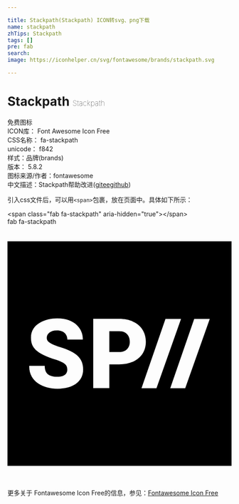 ```yaml
---

title: Stackpath(Stackpath) ICON转svg、png下载
name: stackpath
zhTips: Stackpath
tags: []
pre: fab
search: 
image: https://iconhelper.cn/svg/fontawesome/brands/stackpath.svg

---
```


# Stackpath  <small style="font-size: 60%;font-weight: 100">Stackpath</small>


<div class="detail-page">
<p>
<span><span class="badge-success badge">免费图标</span> </span>
<br/>
<span>
ICON库：
<span class="badge-secondary badge">Font Awesome Icon Free</span> 
</span>
<br/>
<span>
CSS名称：
<span class="badge-secondary badge">fa-stackpath</span> 
</span>
<br/>
<span>
unicode：
<span class="badge-secondary badge">f842</span> 
<copy-btn content='f842' btn-title=""></copy-btn>
<copy-btn :content='String.fromCodePoint(parseInt("f842", 16))' btn-title="复制U"></copy-btn>
</span><br/><span>样式：<span class="badge-light badge">品牌(brands)</span></span>
<br/>
<span>
版本：
<span class="badge-secondary badge">5.8.2</span> 
</span>
<br/>
<span>图标来源/作者：<span class="badge-light badge">fontawesome</span></span> 
<br/>
<span class="zh-detail">中文描述：<span class="badge-primary badge">Stackpath</span><span class="help-link"><span>帮助改进</span>(<a href="https://gitee.com/liuwave/icon-helper/edit/master/json/fontawesome/brands/stackpath.json" target="_blank" rel="noopener noreferrer">gitee</a><a href="https://github.com/liuwave/icon-helper/edit/master/json/fontawesome/brands/stackpath.json" target="_blank" rel="noopener noreferrer">github</a></span>)</span><br/>
</p>
</div>
<div class="alert alert-dark">
  <i class="fab fa-stackpath fa-xs"></i>
  <i class="fab fa-stackpath fa-sm"></i>
  <i class="fab fa-stackpath fa-lg"></i>
  <i class="fab fa-stackpath fa-2x"></i>
  <i class="fab fa-stackpath fa-3x"></i>
  <i class="fab fa-stackpath fa-5x"></i>
  <i class="fab fa-stackpath fa-7x"></i>
</div>
<div>
  <p>引入css文件后，可以用<code>&lt;span&gt;</code>包裹，放在页面中。具体如下所示：    
  </p>
  <div class="alert alert-primary" style="font-size: 14px">
    &lt;span class="fab fa-stackpath" aria-hidden="true"&gt;&lt;/span&gt;
    <copy-btn content='<span class="fab fa-stackpath" aria-hidden="true"></span>'></copy-btn>
  </div>
  <div class="alert alert-secondary">
    <i class="fab fa-stackpath"
    style="font-size: 24px"
    aria-hidden="true"></i> fab fa-stackpath
    <copy-btn content="fab fa-stackpath" btn-title="复制图标名称"></copy-btn>
  </div>
</div>
<div id="svg" class="svg-wrap">
<svg xmlns="http://www.w3.org/2000/svg" viewBox="0 0 448 512"><path d="M244.6 232.4c0 8.5-4.26 20.49-21.34 20.49h-19.61v-41.47h19.61c17.13 0 21.34 12.36 21.34 20.98zM448 32v448H0V32zM151.3 287.84c0-21.24-12.12-34.54-46.72-44.85-20.57-7.41-26-10.91-26-18.63s7-14.61 20.41-14.61c14.09 0 20.79 8.45 20.79 18.35h30.7l.19-.57c.5-19.57-15.06-41.65-51.12-41.65-23.37 0-52.55 10.75-52.55 38.29 0 19.4 9.25 31.29 50.74 44.37 17.26 6.15 21.91 10.4 21.91 19.48 0 15.2-19.13 14.23-19.47 14.23-20.4 0-25.65-9.1-25.65-21.9h-30.8l-.18.56c-.68 31.32 28.38 45.22 56.63 45.22 29.98 0 51.12-13.55 51.12-38.29zm125.38-55.63c0-25.3-18.43-45.46-53.42-45.46h-51.78v138.18h32.17v-47.36h19.61c30.25 0 53.42-15.95 53.42-45.36zM297.94 325L347 186.78h-31.09L268 325zm106.52-138.22h-31.09L325.46 325h29.94z"/></svg>
</div>
<detail full-name='fa-stackpath'></detail>

<Vssue title="关于“Stackpath”的评论" />
    
<div><p>更多关于  Fontawesome Icon Free的信息，参见：<a target="_blank" href="https://iconhelper.cn/fontawesome.html">Fontawesome Icon Free</a>
</p></div>

